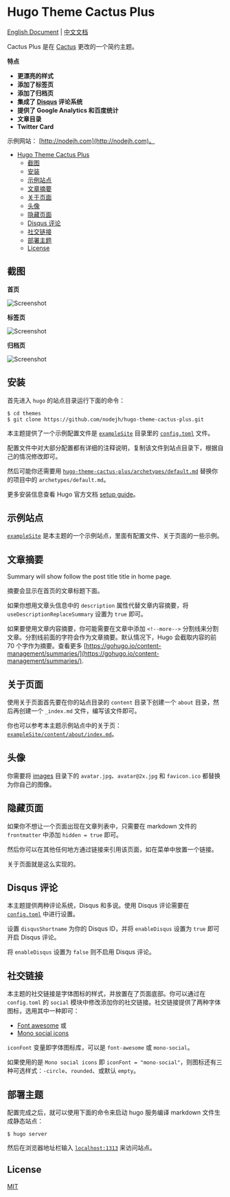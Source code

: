 # Hugo Theme Cactus Plus

[English Document](https://github.com/nodejh/hugo-theme-cactus-plus/blob/master/README.md) | [中文文档](https://github.com/nodejh/hugo-theme-cactus-plus/blob/master/README_zh-cn.md)

Cactus Plus 是在 [Cactus](https://github.com/digitalcraftsman/hugo-cactus-theme) 更改的一个简约主题。

**特点**

+ **更漂亮的样式**
+ **添加了标签页**
+ **添加了归档页**
+ **集成了 [Disqus](https://disqus.com/) 评论系统**
+ **提供了 Google Analytics 和百度统计**
+ **文章目录**
+ **Twitter Card**

示例网站： [http://nodejh.com](http://nodejh.com)。




<!-- TOC depthFrom:1 depthTo:6 withLinks:1 updateOnSave:1 orderedList:0 -->

- [Hugo Theme Cactus Plus](#hugo-theme-cactus-plus)
	- [截图](#%E6%88%AA%E5%9B%BE)
	- [安装](#%E5%AE%89%E8%A3%85)
	- [示例站点](#%E7%A4%BA%E4%BE%8B%E7%AB%99%E7%82%B9)
	- [文章摘要](#%E6%96%87%E7%AB%A0%E6%91%98%E8%A6%81)
	- [关于页面](#%E5%85%B3%E4%BA%8E%E9%A1%B5%E9%9D%A2)
	- [头像](#%E5%A4%B4%E5%83%8F)
	- [隐藏页面](#%E9%9A%90%E8%97%8F%E9%A1%B5%E9%9D%A2)
	- [Disqus 评论](#disqus-%E8%AF%84%E8%AE%BA)
	- [社交链接](#%E7%A4%BE%E4%BA%A4%E9%93%BE%E6%8E%A5)
	- [部署主题](#%E9%83%A8%E7%BD%B2%E4%B8%BB%E9%A2%98)
	- [License](#license)

<!-- /TOC -->

## 截图

**首页**

![Screenshot](https://github.com/nodejh/hugo-theme-cactus-plus/blob/master/images/screenshot.png)

**标签页**

![Screenshot](https://github.com/nodejh/hugo-theme-cactus-plus/blob/master/images/tags.png)

**归档页**

![Screenshot](https://github.com/nodejh/hugo-theme-cactus-plus/blob/master/images/archive.png)

## 安装

首先进入 `hugo` 的站点目录运行下面的命令：

```
$ cd themes
$ git clone https://github.com/nodejh/hugo-theme-cactus-plus.git
```

本主题提供了一个示例配置文件是 [`exampleSite`](https://github.com/nodejh/hugo-theme-cactus-plus/tree/master/exampleSite) 目录里的 [`config.toml`](https://github.com/nodejh/hugo-theme-cactus-plus/blob/master/exampleSite/config.toml) 文件。

配置文件中对大部分配置都有详细的注释说明，复制该文件到站点目录下，根据自己的情况修改即可。

然后可能你还需要用 [`hugo-theme-cactus-plus/archetypes/default.md`](https://github.com/nodejh/hugo-theme-cactus-plus/tree/master/archetypes/default.md) 替换你的项目中的 `archetypes/default.md`。

更多安装信息查看 Hugo 官方文档 [setup guide](//gohugo.io/overview/installing/)。

## 示例站点

[`exampleSite`](https://github.com/nodejh/hugo-theme-cactus-plus/tree/master/exampleSite) 是本主题的一个示例站点，里面有配置文件、关于页面的一些示例。


## 文章摘要

Summary will show follow the post title title in home page.

摘要会显示在首页的文章标题下面。

如果你想用文章头信息中的 `description` 属性代替文章内容摘要，将 `useDescriptionReplaceSummary` 设置为 `true` 即可。

如果要使用文章内容摘要，你可能需要在文章中添加 `<!--more-->` 分割线来分割文章。分割线前面的字符会作为文章摘要。默认情况下，Hugo 会截取内容的前 70 个字作为摘要。查看更多 [https://gohugo.io/content-management/summaries/](https://gohugo.io/content-management/summaries/).

## 关于页面

使用关于页面首先要在你的站点目录的 `content` 目录下创建一个 `about` 目录，然后再创建一个 `_index.md` 文件，编写该文件即可。

你也可以参考本主题示例站点中的关于页：[`exampleSite/content/about/index.md`](https://github.com/nodejh/hugo-theme-cactus-plus/blob/master/exampleSite/content/about/index.md)。

## 头像

你需要将 [images](https://github.com/nodejh/hugo-theme-cactus-plus/blob/master/static/images/) 目录下的 `avatar.jpg`、`avatar@2x.jpg`  和 `favicon.ico` 都替换为你自己的图像。


## 隐藏页面

如果你不想让一个页面出现在文章列表中，只需要在 markdown 文件的 `frontmatter` 中添加 `hidden = true` 即可。

然后你可以在其他任何地方通过链接来引用该页面，如在菜单中放置一个链接。

关于页面就是这么实现的。


## Disqus 评论

本主题提供两种评论系统，Disqus 和多说。使用 Disqus 评论需要在 [`config.toml`](https://github.com/nodejh/hugo-theme-cactus-plus/blob/master/exampleSite/config.toml) 中进行设置。

设置 `disqusShortname` 为你的 Disqus ID，并将 `enableDisqus` 设置为 `true` 即可开启 Disqus 评论。

将 `enableDisqus` 设置为 `false` 则不启用 Disqus 评论。


## 社交链接

本主题的社交链接是字体图标的样式，并放置在了页面底部。你可以通过在 `config.toml` 的 `social` 模块中修改添加你的社交链接。社交链接提供了两种字体图标，选用其中一种即可：

- [Font awesome](https://fortawesome.github.io/Font-Awesome/) 或
- [Mono social icons](https://github.com/drinchev/monosocialiconsfont)

`iconFont` 变量即字体图标库，可以是 `font-awesome` 或 `mono-social`。

如果使用的是 `Mono social icons` 即 `iconFont = "mono-social"`，则图标还有三种可选样式：`-circle`、`rounded`、或默认 `empty`。


## 部署主题

配置完成之后，就可以使用下面的命令来启动 hugo 服务编译 markdown 文件生成静态站点：

```
$ hugo server
```

然后在浏览器地址栏输入 [`localhost:1313`](http://localhost:1313) 来访问站点。


## License

[MIT](https://github.com/nodejh/hugo-theme-cactus-plus/blob/master/LICENSE.md)
